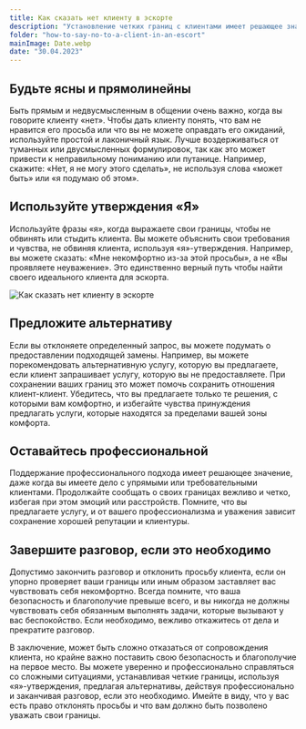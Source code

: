 ```yaml
---
title: Как сказать нет клиенту в эскорте
description: "Установление четких границ с клиентами имеет решающее значение для эскорта, и вы всегда должны быть готовы отказать в просьбе, если это потребуется. Хотя отказаться от предложения может быть сложно, крайне важно ставить свою безопасность и благополучие на первое место, оставаясь при этом профессиональным и уважительным как к клиенту, так и к себе. В этом посте мы дадим несколько советов о том, как отклонить запрос клиента вежливо и профессионально."
folder: "how-to-say-no-to-a-client-in-an-escort"
mainImage: Date.webp
date: "30.04.2023"
---
```


## Будьте ясны и прямолинейны

Быть прямым и недвусмысленным в общении очень важно, когда вы говорите клиенту «нет». Чтобы дать клиенту понять, что вам не нравится его просьба или что вы не можете оправдать его ожиданий, используйте простой и лаконичный язык. Лучше воздерживаться от туманных или двусмысленных формулировок, так как это может привести к неправильному пониманию или путанице. Например, скажите: «Нет, я не могу этого сделать», не используя слова «может быть» или «я подумаю об этом».

## Используйте утверждения «Я»

Используйте фразы «я», когда выражаете свои границы, чтобы не обвинять или стыдить клиента. Вы можете объяснить свои требования и чувства, не обвиняя клиента, используя «я»-утверждения. Например, вы можете сказать: «Мне некомфортно из-за этой просьбы», а не «Вы проявляете неуважение». Это единственно верный путь чтобы найти своего идеального клиента для эскорта.

![Как сказать нет клиенту в эскорте](/assets/img/media/how-to-say-no-to-a-client-in-an-escort/Date.webp "Как говорить нет клиенту в эскорте")

## Предложите альтернативу

Если вы отклоняете определенный запрос, вы можете подумать о предоставлении подходящей замены. Например, вы можете порекомендовать альтернативную услугу, которую вы предлагаете, если клиент запрашивает услугу, которую вы не предоставляете. При сохранении ваших границ это может помочь сохранить отношения клиент-клиент. Убедитесь, что вы предлагаете только те решения, с которыми вам комфортно, и избегайте чувства принуждения предлагать услуги, которые находятся за пределами вашей зоны комфорта.

## Оставайтесь профессиональной

Поддержание профессионального подхода имеет решающее значение, даже когда вы имеете дело с упрямыми или требовательными клиентами. Продолжайте сообщать о своих границах вежливо и четко, избегая при этом эмоций или расстройств. Помните, что вы предлагаете услугу, и от вашего профессионализма и уважения зависит сохранение хорошей репутации и клиентуры.

## Завершите разговор, если это необходимо

Допустимо закончить разговор и отклонить просьбу клиента, если он упорно проверяет ваши границы или иным образом заставляет вас чувствовать себя некомфортно. Всегда помните, что ваша безопасность и благополучие превыше всего, и вы никогда не должны чувствовать себя обязанным выполнять задачи, которые вызывают у вас беспокойство. Если необходимо, вежливо откажитесь от дела и прекратите разговор.

В заключение, может быть сложно отказаться от сопровождения клиента, но крайне важно поставить свою безопасность и благополучие на первое место. Вы можете уверенно и профессионально справляться со сложными ситуациями, устанавливая четкие границы, используя «я»-утверждения, предлагая альтернативы, действуя профессионально и заканчивая разговор, если это необходимо. Имейте в виду, что у вас есть право отклонять просьбы и что вам должно быть позволено уважать свои границы.

